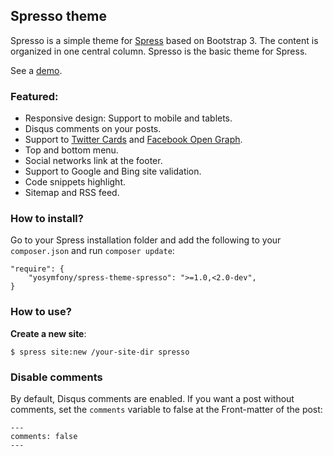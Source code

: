 ## Spresso theme

Spresso is a simple theme for [Spress](https://github.com/yosymfony/Spress) 
based on Bootstrap 3. The content is organized in one central column.
Spresso is the basic theme for Spress.

See a [demo](http://yosymfony.github.io/Spress-example/).

### Featured:

* Responsive design: Support to mobile and tablets.
* Disqus comments on your posts.
* Support to [Twitter Cards](https://dev.twitter.com/docs/cards) and [Facebook Open Graph](https://developers.facebook.com/docs/opengraph/).
* Top and bottom menu.
* Social networks link at the footer.
* Support to Google and Bing site validation.
* Code snippets highlight.
* Sitemap and RSS feed.

### How to install?

Go to your Spress installation folder and add the following to your `composer.json`
and run `composer update`:

```
"require": {
    "yosymfony/spress-theme-spresso": ">=1.0,<2.0-dev",
}
```

### How to use?

**Create a new site**:

`$ spress site:new /your-site-dir spresso`

### Disable comments

By default, Disqus comments are enabled. If you want a post without comments, set
the `comments` variable to false at the Front-matter of the post:
```
---
comments: false
---
```